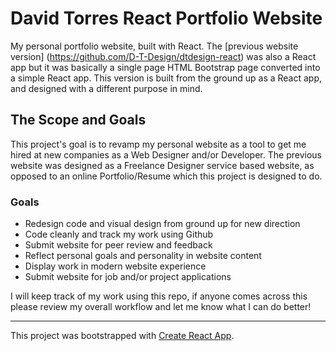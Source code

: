 # David Torres React Portfolio Website

My personal portfolio website, built with React.  The [previous website version] (https://github.com/D-T-Design/dtdesign-react) was also a React app but it was basically a single page HTML Bootstrap page converted into a simple React app.  This version is built from the ground up as a React app, and designed with a different purpose in mind.

## The Scope and Goals

This project's goal is to revamp my personal website as a tool to get me hired at new companies as a Web Designer and/or Developer.  The previous website was designed as a Freelance Designer service based website, as opposed to an online Portfolio/Resume which this project is designed to do.

### Goals
- Redesign code and visual design from ground up for new direction
- Code cleanly and track my work using Github
- Submit website for peer review and feedback
- Reflect personal goals and personality in website content
- Display work in modern website experience
- Submit website for job and/or project applications

I will keep track of my work using this repo, if anyone comes across this please review my overall workflow and let me know what I can do better!

---

This project was bootstrapped with [Create React App](https://github.com/facebook/create-react-app).